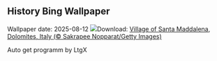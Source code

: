 ## History Bing Wallpaper
Wallpaper date: 2025-08-12
![](https://www.bing.com/th?id=OHR.SantaMaddalena_EN-US8546897995_UHD.jpg&w=1000)Download: [Village of Santa Maddalena, Dolomites, Italy (© Sakrapee Nopparat/Getty Images)](https://www.bing.com/th?id=OHR.SantaMaddalena_EN-US8546897995_UHD.jpg)

Auto get programm by LtgX
